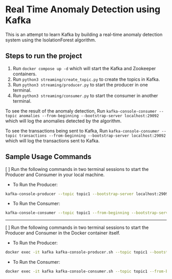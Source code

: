 # Real Time Anomaly Detection using Kafka
This is an attempt to learn Kafka by building a real-time anomaly detection system using the IsolationForest algorithm.

## Steps to run the project
1. Run ```docker compose up -d``` which will start the Kafka and Zookeeper containers.
2. Run ```python3 streaming/create_topic.py``` to create the topics in Kafka.
3. Run ```python3 streaming/producer.py``` to start the producer in one terminal.
4. Run ```python3 streaming/consumer.py``` to start the consumer in another terminal.

To see the result of the anomaly detection, Run ```kafka-console-consumer --topic anomalies --from-beginning --bootstrap-server localhost:29092``` which will log the anomalies detected by the algorithm.

To see the transactions being sent to Kafka, Run ```kafka-console-consumer --topic transactions --from-beginning --bootstrap-server localhost:29092``` which will log the transactions sent to Kafka.

## Sample Usage Commands
[ ] Run the following commands in two terminal sessions to start the Producer and Consumer in your local machine.

- To Run the Producer:

```bash
kafka-console-producer --topic topic1 --bootstrap-server localhost:29092
```

- To Run the Consumer:

```bash
kafka-console-consumer --topic topic1 --from-beginning --bootstrap-server localhost:29092
```

-----------------------------------------------------------------------------

[ ] Run the following commands in two terminal sessions to start the Producer and Consumer in the Docker container itself.

- To Run the Producer:

```bash
docker exec -it kafka kafka-console-producer.sh --topic topic1 --bootstrap-server localhost:9092
```

- To Run the Consumer:

```bash
docker exec -it kafka kafka-console-consumer.sh --topic topic1 --from-beginning --bootstrap-server localhost:9092
```
